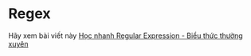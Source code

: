 # Regex

Hãy xem bài viết này [Học nhanh Regular Expression - Biểu thức thường xuyên](https://techmaster.vn/posts/36626/hoc-nhanh-regular-expression-bieu-thuc-thuong-xuyen)